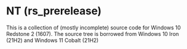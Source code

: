 # NT (rs_prerelease)
This is a collection of (mostly incomplete) source code for Windows 10 Redstone 2 (1607).
The source tree is borrowed from Windows 10 Iron (21H2) and Windows 11 Cobalt (21H2)